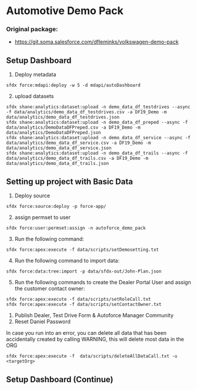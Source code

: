 # Automotive Demo Pack

### Original package:
- https://git.soma.salesforce.com/dfleminks/volkswagen-demo-pack


## Setup Dashboard

1. Deploy metadata


```
sfdx force:mdapi:deploy -w 5 -d mdapi/autoDashboard
```

2. upload datasets 
```
sfdx shane:analytics:dataset:upload -n demo_data_df_testdrives --async -f data/analytics/demo_data_df_testdrives.csv -a DF19_Demo -m data/analytics/demo_data_df_testdrives.json
sfdx shane:analytics:dataset:upload -n demo_data_df_preped --async -f data/analytics/DemoDataDFPreped.csv -a DF19_Demo -m data/analytics/DemoDataDFPreped.json
sfdx shane:analytics:dataset:upload -n demo_data_df_service --async -f data/analytics/demo_data_df_service.csv -a DF19_Demo -m data/analytics/demo_data_df_service.json
sfdx shane:analytics:dataset:upload -n demo_data_df_trails --async -f data/analytics/demo_data_df_trails.csv -a DF19_Demo -m data/analytics/demo_data_df_trails.json

```





## Setting up project with Basic Data
1. Deploy source
```
sfdx force:source:deploy -p force-app/
```
2. assign permset to user
```
sfdx force:user:permset:assign -n autoforce_demo_pack
```
3. Run the following command:
```
sfdx force:apex:execute -f data/scripts/setDemosetting.txt
```
4. Run the following command to import data:
```
sfdx force:data:tree:import -p data/sfdx-out/John-Plan.json
```
5. Run the following commands to create the Dealer Portal User and assign the customer contact owner:
```
sfdx force:apex:execute -f data/scripts/setRoleCall.txt
sfdx force:apex:execute -f data/scripts/setContactOwner.txt
```

1. Publish Dealer, Test Drive Form & Autoforce Manager Community
2. Reset Daniel Password


In case you run into an error, you can delete all data that has been accidentally created by calling
WARNING, this will delete most data in the ORG
```
sfdx force:apex:execute -f  data/scripts/deleteAllDataCall.txt -u <targetOrg>
```



## Setup Dashboard (Continue)

